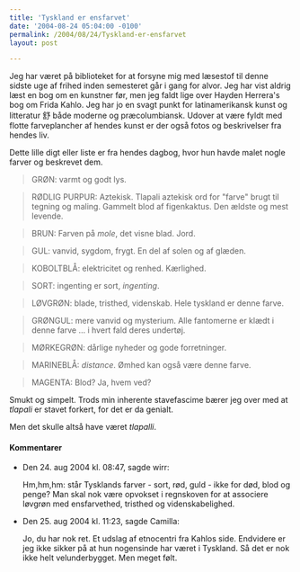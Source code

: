 ```yaml
---
title: 'Tyskland er ensfarvet'
date: '2004-08-24 05:04:00 -0100'
permalink: /2004/08/24/Tyskland-er-ensfarvet
layout: post

---
```

Jeg har været på biblioteket for at forsyne mig med læsestof til denne sidste uge af frihed inden semesteret går i gang for alvor. Jeg har vist aldrig læst en bog om en kunstner før, men jeg faldt lige over Hayden Herrera's bog om Frida Kahlo. Jeg har jo en svagt punkt for latinamerikansk kunst og litteratur 舒 både moderne og præcolumbiansk. Udover at være fyldt med flotte farveplancher af hendes kunst er der også fotos og beskrivelser fra hendes liv.

Dette lille digt eller liste er fra hendes dagbog, hvor hun havde malet nogle farver og beskrevet dem.

> GRØN: varmt og godt lys.

> RØDLIG PURPUR: Aztekisk. Tlapali aztekisk ord for "farve" brugt til tegning og maling. Gammelt blod af figenkaktus. Den ældste og mest levende.

> BRUN: Farven på _mole_, det visne blad. Jord.

> GUL: vanvid, sygdom, frygt. En del af solen og af glæden.

> KOBOLTBLÅ: elektricitet og renhed. Kærlighed.

> SORT: ingenting er sort, _ingenting_.

> LØVGRØN: blade, tristhed, videnskab. Hele tyskland er denne farve.

> GRØNGUL: mere vanvid og mysterium. Alle fantomerne er klædt i denne farve ... i hvert fald deres undertøj.

> MØRKEGRØN: dårlige nyheder og gode forretninger.

> MARINEBLÅ: _distance_. Ømhed kan også være denne farve.

> MAGENTA: Blod? Ja, hvem ved?

Smukt og simpelt. Trods min inherente stavefascime bærer jeg over med at _tlapali_ er stavet forkert, for det er da genialt.

Men det skulle altså have været _tlapalli_.
<div class="vintage-comments">
<h4>Kommentarer </h4>
<ul class="vintage-comments-list"><li>
<p class="comment-meta">Den <time pubdate datetime="2004-08-24T20:47:01+02:00">24. aug 2004 kl.  08:47</time>, sagde wirr:</p>
<p>Hm,hm,hm: står Tysklands farver - sort, rød, guld - ikke for død, blod og penge? Man skal nok være opvokset i regnskoven for at associere løvgrøn med ensfarvethed, tristhed og videnskabelighed.</p>
</li>

<li>
<p class="comment-meta">Den <time pubdate datetime="2004-08-25T11:23:27+02:00">25. aug 2004 kl.  11:23</time>, sagde Camilla:</p>
<p>Jo, du har nok ret. Et udslag af etnocentri fra Kahlos side. Endvidere er jeg ikke sikker på at hun nogensinde har været i Tyskland. Så det er nok ikke helt velunderbygget. Men meget følt.</p>
</li>
</ul>
</div>
